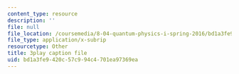 ```yaml
---
content_type: resource
description: ''
file: null
file_location: /coursemedia/8-04-quantum-physics-i-spring-2016/bd1a3fe9420c57c994c4701ea97369ea_yqrMAZkQOwI.vtt
file_type: application/x-subrip
resourcetype: Other
title: 3play caption file
uid: bd1a3fe9-420c-57c9-94c4-701ea97369ea
---
```

